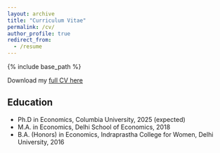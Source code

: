 ```yaml
---
layout: archive
title: "Curriculum Vitae"
permalink: /cv/
author_profile: true
redirect_from:
  - /resume
---
```


{% include base_path %}

Download my [full CV here](https://akankshavardani.github.io/files/CV.pdf)

Education
---

* Ph.D in Economics, Columbia University, 2025 (expected)
* M.A. in Economics, Delhi School of Economics, 2018 
* B.A. (Honors) in Economics, Indraprastha College for Women, Delhi University, 2016